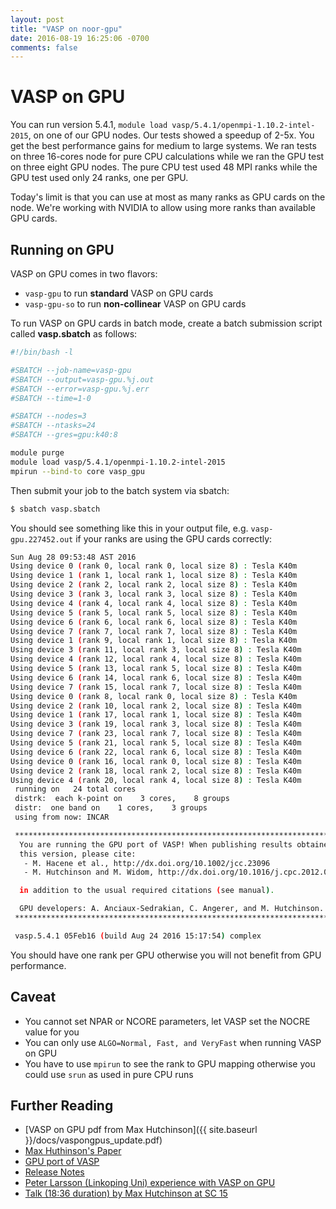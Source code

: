 ```yaml
---
layout: post
title: "VASP on noor-gpu"
date: 2016-08-19 16:25:06 -0700
comments: false
---
```



# VASP on GPU

You can run version 5.4.1, ```module load vasp/5.4.1/openmpi-1.10.2-intel-2015```, on one of our GPU nodes. Our tests showed a speedup of 2-5x. You get the best performance gains for medium to large systems. We ran tests on three 16-cores node for pure CPU calculations while we ran the GPU test on three eight GPU nodes. The pure CPU test used 48 MPI ranks while the GPU test used only 24 ranks, one per GPU.

Today's limit is that you can use at most as many ranks as GPU cards on the node. We're working with NVIDIA to allow using more ranks than available GPU cards.

## Running on GPU

VASP on GPU comes in two flavors:

  - ```vasp-gpu``` to run **standard** VASP on GPU cards
  - ```vasp-gpu-so``` to run **non-collinear** VASP on GPU cards

To run VASP on GPU cards in batch mode, create a batch submission script called **vasp.sbatch** as follows:

```bash
#!/bin/bash -l

#SBATCH --job-name=vasp-gpu
#SBATCH --output=vasp-gpu.%j.out
#SBATCH --error=vasp-gpu.%j.err
#SBATCH --time=1-0

#SBATCH --nodes=3
#SBATCH --ntasks=24
#SBATCH --gres=gpu:k40:8

module purge
module load vasp/5.4.1/openmpi-1.10.2-intel-2015
mpirun --bind-to core vasp_gpu
```

Then submit your job to the batch system via sbatch:
```bash
$ sbatch vasp.sbatch
```

You should see something like this in your output file, e.g. ```vasp-gpu.227452.out``` if your ranks are using the GPU cards correctly:

```bash
Sun Aug 28 09:53:48 AST 2016
Using device 0 (rank 0, local rank 0, local size 8) : Tesla K40m
Using device 1 (rank 1, local rank 1, local size 8) : Tesla K40m
Using device 2 (rank 2, local rank 2, local size 8) : Tesla K40m
Using device 3 (rank 3, local rank 3, local size 8) : Tesla K40m
Using device 4 (rank 4, local rank 4, local size 8) : Tesla K40m
Using device 5 (rank 5, local rank 5, local size 8) : Tesla K40m
Using device 6 (rank 6, local rank 6, local size 8) : Tesla K40m
Using device 7 (rank 7, local rank 7, local size 8) : Tesla K40m
Using device 1 (rank 9, local rank 1, local size 8) : Tesla K40m
Using device 3 (rank 11, local rank 3, local size 8) : Tesla K40m
Using device 4 (rank 12, local rank 4, local size 8) : Tesla K40m
Using device 5 (rank 13, local rank 5, local size 8) : Tesla K40m
Using device 6 (rank 14, local rank 6, local size 8) : Tesla K40m
Using device 7 (rank 15, local rank 7, local size 8) : Tesla K40m
Using device 0 (rank 8, local rank 0, local size 8) : Tesla K40m
Using device 2 (rank 10, local rank 2, local size 8) : Tesla K40m
Using device 1 (rank 17, local rank 1, local size 8) : Tesla K40m
Using device 3 (rank 19, local rank 3, local size 8) : Tesla K40m
Using device 7 (rank 23, local rank 7, local size 8) : Tesla K40m
Using device 5 (rank 21, local rank 5, local size 8) : Tesla K40m
Using device 6 (rank 22, local rank 6, local size 8) : Tesla K40m
Using device 0 (rank 16, local rank 0, local size 8) : Tesla K40m
Using device 2 (rank 18, local rank 2, local size 8) : Tesla K40m
Using device 4 (rank 20, local rank 4, local size 8) : Tesla K40m
 running on   24 total cores
 distrk:  each k-point on    3 cores,    8 groups
 distr:  one band on    1 cores,    3 groups
 using from now: INCAR

 *******************************************************************************
  You are running the GPU port of VASP! When publishing results obtained with
  this version, please cite:
   - M. Hacene et al., http://dx.doi.org/10.1002/jcc.23096
   - M. Hutchinson and M. Widom, http://dx.doi.org/10.1016/j.cpc.2012.02.017

  in addition to the usual required citations (see manual).

  GPU developers: A. Anciaux-Sedrakian, C. Angerer, and M. Hutchinson.
 *******************************************************************************

 vasp.5.4.1 05Feb16 (build Aug 24 2016 15:17:54) complex
```

You should have one rank per GPU otherwise you will not benefit from GPU performance.

## Caveat
  * You cannot set NPAR or NCORE parameters, let VASP set the NOCRE value for you
  * You can only use ```ALGO=Normal, Fast, and VeryFast``` when running VASP on GPU
  * You have to use ```mpirun``` to see the rank to GPU mapping otherwise you could use ```srun``` as used in pure CPU runs

## Further Reading

  * [VASP on GPU pdf from Max Hutchinson]({{ site.baseurl }}/docs/vaspongpus_update.pdf)
  * [Max Huthinson's Paper](http://www.sciencedirect.com/science/article/pii/S0010465512000707)
  * [GPU port of VASP](http://cms.mpi.univie.ac.at/wiki/index.php/GPU_port_of_VASP)
  * [Release Notes](https://www.vasp.at/index.php/news/44-administrative/115-new-release-vasp-5-4-1-with-gpu-support)
  * [Peter Larsson (Linkoping Uni) experience with VASP on GPU](https://www.nsc.liu.se/~pla/blog/2015/11/16/vaspgpu/)
  * [Talk (18:36 duration) by Max Hutchinson at SC 15](http://images.nvidia.com/events/sc15/SC5120-vasp-gpus.html) 
